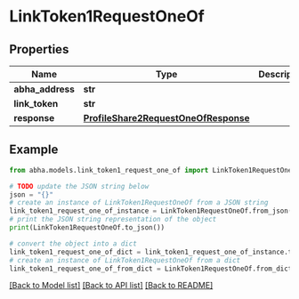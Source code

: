 # LinkToken1RequestOneOf


## Properties

Name | Type | Description | Notes
------------ | ------------- | ------------- | -------------
**abha_address** | **str** |  | [optional] 
**link_token** | **str** |  | 
**response** | [**ProfileShare2RequestOneOfResponse**](ProfileShare2RequestOneOfResponse.md) |  | 

## Example

```python
from abha.models.link_token1_request_one_of import LinkToken1RequestOneOf

# TODO update the JSON string below
json = "{}"
# create an instance of LinkToken1RequestOneOf from a JSON string
link_token1_request_one_of_instance = LinkToken1RequestOneOf.from_json(json)
# print the JSON string representation of the object
print(LinkToken1RequestOneOf.to_json())

# convert the object into a dict
link_token1_request_one_of_dict = link_token1_request_one_of_instance.to_dict()
# create an instance of LinkToken1RequestOneOf from a dict
link_token1_request_one_of_from_dict = LinkToken1RequestOneOf.from_dict(link_token1_request_one_of_dict)
```
[[Back to Model list]](../README.md#documentation-for-models) [[Back to API list]](../README.md#documentation-for-api-endpoints) [[Back to README]](../README.md)


